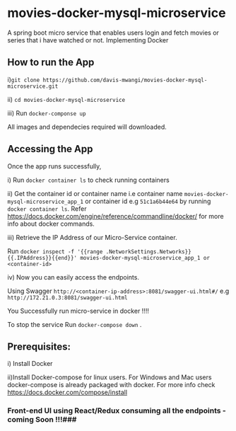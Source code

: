 # movies-docker-mysql-microservice
A spring boot micro service that enables users login and  fetch movies or series that i have watched  or not. Implementing Docker

## How to run the App ##
i)`git clone https://github.com/davis-mwangi/movies-docker-mysql-microservice.git`

ii) `cd movies-docker-mysql-microservice `

iii) Run `docker-componse up`
 
 All images and dependecies required will downloaded.
 
 ## Accessing the App ##
 Once the app runs successfully,  
 
i)  Run `docker container ls` to check running containers
 
ii) Get the container id or container name i.e container name `movies-docker-mysql-microservice_app_1` or container id e.g      `51c1a6b44e64` by running `docker container ls`. Refer https://docs.docker.com/engine/reference/commandline/docker/ for more info about docker commands.
 
iii) Retrieve the IP Address of our Micro-Service  container.
 
 Run  `docker inspect -f '{{range .NetworkSettings.Networks}}{{.IPAddress}}{{end}}' movies-docker-mysql-microservice_app_1 or <container-id>
`

iv) Now you  can easily access the endpoints. 

  Using Swagger `http://<container-ip-address>:8081/swagger-ui.html#/` e.g `http://172.21.0.3:8081/swagger-ui.html`


You Successfully run micro-service in docker !!!! 

To stop the service Run `docker-compose down` .

## Prerequisites: ##   

i) Install Docker 

ii)Install Docker-compose for linux users. For Windows and Mac users docker-compose is already packaged with docker. For more info check https://docs.docker.com/compose/install


### Front-end UI using React/Redux consuming all the endpoints - coming Soon !!!###
